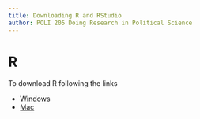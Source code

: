 ```yaml
---
title: Downloading R and RStudio
author: POLI 205 Doing Research in Political Science
---
```


# R

To download R following the links

* [Windows](http://cran.r-project.org/bin/windows/base/)
* [Mac](http://cran.r-project.org/bin/macosx/)
